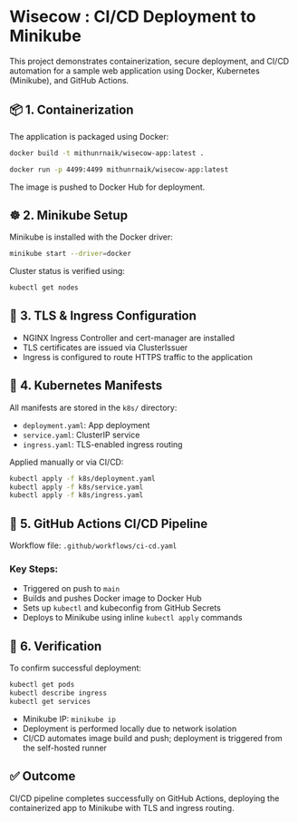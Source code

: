 # Wisecow : CI/CD Deployment to Minikube
This project demonstrates containerization, secure deployment, and CI/CD automation for a sample web application using Docker, Kubernetes (Minikube), and GitHub Actions.

## 📦 1. Containerization

The application is packaged using Docker:

```bash
docker build -t mithunrnaik/wisecow-app:latest .

docker run -p 4499:4499 mithunrnaik/wisecow-app:latest
```
The image is pushed to Docker Hub for deployment.

## ☸️ 2. Minikube Setup

Minikube is installed with the Docker driver:

```bash
minikube start --driver=docker
```

Cluster status is verified using:

```bash
kubectl get nodes
```

## 🔐 3. TLS & Ingress Configuration

- NGINX Ingress Controller and cert-manager are installed
- TLS certificates are issued via ClusterIssuer
- Ingress is configured to route HTTPS traffic to the application

## 📁 4. Kubernetes Manifests

All manifests are stored in the `k8s/` directory:

- `deployment.yaml`: App deployment
- `service.yaml`: ClusterIP service
- `ingress.yaml`: TLS-enabled ingress routing

Applied manually or via CI/CD:

```bash
kubectl apply -f k8s/deployment.yaml 
kubectl apply -f k8s/service.yaml 
kubectl apply -f k8s/ingress.yaml
```

## 🤖 5. GitHub Actions CI/CD Pipeline
Workflow file: `.github/workflows/ci-cd.yaml`

### Key Steps:

- Triggered on push to `main`
- Builds and pushes Docker image to Docker Hub
- Sets up `kubectl` and kubeconfig from GitHub Secrets
- Deploys to Minikube using inline `kubectl apply` commands

## 🧪 6. Verification
To confirm successful deployment:

```bash
kubectl get pods 
kubectl describe ingress 
kubectl get services
```

- Minikube IP: `minikube ip`
- Deployment is performed locally due to network isolation
- CI/CD automates image build and push; deployment is triggered from the self-hosted runner


## ✅ Outcome

CI/CD pipeline completes successfully on GitHub Actions, deploying the containerized app to Minikube with TLS and ingress routing.
